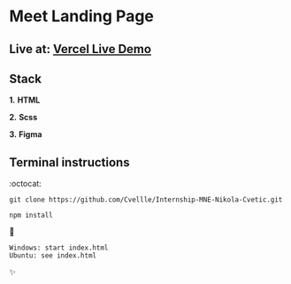 # Meet Landing Page

## Live at: [Vercel Live Demo](https://internship-mne-nikola-cvetic.vercel.app/)

## Stack

**1.** **HTML**

**2.** **Scss**

**3.** **Figma**

## Terminal instructions

:octocat:

```
git clone https://github.com/Cvellle/Internship-MNE-Nikola-Cvetic.git
```

```
npm install
```

:rocket:

```
Windows: start index.html 
Ubuntu: see index.html
```

:sparkles: